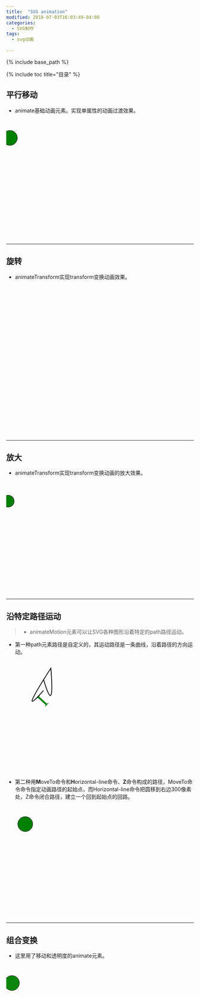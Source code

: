 ```yaml
---
title:  "SVG animation"
modified: 2018-07-03T16:03:49-04:00
categories: 
  - SVG制作
tags:
  - svg动画
  
---
```


{% include base_path %}

{% include toc title="目录" %}

## 平行移动
* animate基础动画元素。实现单属性的动画过渡效果。

<svg width="320" height="320" xmlns="http://www.w3.org/2000/svg">
  <g> 
    <circle cx="30" cy="50" r="20" fill="green" stroke="black" stroke-width="1">
       <animate attributeName="cx" from="0" to="320" dur="5s" repeatCount="indefinite" />
    </circle>
      <animate attributeName="x" from="0" to="320" begin="0s" dur="3s" repeatCount="indefinite" />
    </text>
  </g>
</svg>

***
## 旋转
*  animateTransform实现transform变换动画效果。

<svg width="500" height="400" xmlns="http://www.w3.org/2000/svg">
  <g transform="rotate(60 180 180)"> 
    <circle cx="30" cy="30" r="15" fill="green" stroke="black" stroke-width="1">
       <animate attributeName="cx" from="0" to="180" dur="3s" repeatCount="indefinite" />
    </circle>
    <animateTransform attributeName="transform" begin="0s" dur="10s" type="rotate" from="60 180 180" to="360 100 60" repeatCount="indefinite"></animateTransform>
  </g>
</svg>

***
## 放大
* animateTransform实现transform变换动画的放大效果。

<svg width="500" height="300" xmlns="http://www.w3.org/2000/svg">
  <g transform="scale(2 2)"> 
    <circle cx="30" cy="50" r="15" fill="green" stroke="black" stroke-width="1">
       <animate attributeName="cx" from="0" to="100" dur="3s" repeatCount="indefinite" />
    </circle>
    <animateTransform attributeName="transform" begin="0s" dur="3s" type="scale" from="1" to="2" repeatCount="indefinite"></animateTransform>
  </g>

***
## 沿特定路径运动
> * animateMotion元素可以让SVG各种图形沿着特定的path路径运动。
  

* 第一种path元素路径是自定义的，其运动路径是一条曲线，沿着路径的方向运动。
<svg width="500" height="300" xmlns="http://www.w3.org/2000/svg">
  <text font-family="SimHei" font-size="50" x="0" y="0" fill="Green">I
    <animateMotion path="M100,80 Q30,160 120,20 Q130,150,100,50,0" begin="0s" dur="3s" rotate="auto" repeatCount="indefinite"></animateMotion>
  </text>
  <path d="M100,80 Q30,160 120,20 Q130,150,100,50,0" stroke="black" stroke-width="2" fill="none"></path>
</svg>

* 第二种用**M**oveTo命令和**H**orizontal-line命令、**Z**命令构成的路径，MoveTo命令命令指定动画路径的起始点，而Horizontal-line命令把圆移到右边300像素处，Z命令闭合路径，建立一个回到起始点的回路。
<svg xmlns="http://www.w3.org/2000/svg" width="500px" height="300px">
        <circle cx="0" cy="50" r="20" fill="green" stroke="black" stroke-width="1">
          <animateMotion path="M 0 0 H 500 Z" dur="3s" repeatCount="indefinite" />
        </circle>
      </svg>

***

## 组合变换
* 这里用了移动和透明度的animate元素。

<svg width="500" height="300" xmlns="http://www.w3.org/2000/svg">
    <circle cx="0" cy="50" r="20" fill="green" stroke="black" stroke-width="1">
        <animate attributeName="cx" from="0" to="500" begin="0s" dur="5s" repeatCount="indefinite" />
        <animate attributeName="opacity" from="1" to="0" begin="0s" dur="3s" repeatCount="indefinite" />
    </circle>
</svg>